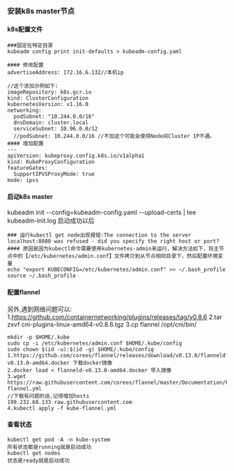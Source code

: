 ### 安装k8s master节点

#### k8s配置文件
```
###固定在特定目录
kubeadm config print init-defaults > kubeadm-config.yaml

#### 修改配置
advertiseAddress: 172.16.6.132//本机ip

//这个添加示例如下:
imageRepository: k8s.gcr.io
kind: ClusterConfiguration
kubernetesVersion: v1.16.0
networking:
  podSubnet: "10.244.0.0/16"
  dnsDomain: cluster.local
  serviceSubnet: 10.96.0.0/12
  //podSubnet: 10.244.0.0/16 //不加这个可能会使得Node间Cluster IP不通。
#### 增加配置
---
apiVersion: kubeproxy.config.k8s.io/v1alpha1
kind: KubeProxyConfiguration
featureGates:
  SupportIPVSProxyMode: true
mode: ipvs
```

#### 启动k8s master
kubeadm init --config=kubeadm-config.yaml --upload-certs  | tee kubeadm-init.log 启动成功以后
```
### 运行kubectl get node出现报错:The connection to the server localhost:8080 was refused - did you specify the right host or port?
#### 原因是因为kubectl命令需要使用kubernetes-admin来运行，解决方法如下，将主节点中的【/etc/kubernetes/admin.conf】文件拷贝到从节点相同目录下，然后配置环境变量
echo "export KUBECONFIG=/etc/kubernetes/admin.conf" >> ~/.bash_profile
source ~/.bash_profile
```
#### 配置flannel
另外,遇到网络问题可以:
1.https://github.com/containernetworking/plugins/releases/tag/v0.8.6
2.tar zxvf cni-plugins-linux-amd64-v0.8.6.tgz
3.cp flannel /opt/cni/bin/
```
mkdir -p $HOME/.kube
sudo cp -i /etc/kubernetes/admin.conf $HOME/.kube/config
sudo chown $(id -u):$(id -g) $HOME/.kube/config
1.https://github.com/coreos/flannel/releases/download/v0.13.0/flanneld-v0.13.0-amd64.docker 下载docker镜像
2.docker load < flanneld-v0.13.0-amd64.docker 导入镜像
3.wget https://raw.githubusercontent.com/coreos/flannel/master/Documentation/kube-flannel.yml
//下载有问题的话,记得增加hosts
199.232.68.133 raw.githubusercontent.com
4.kubectl apply -f kube-flannel.yml
```

#### 查看状态
```
kubectl get pod -A -n kube-system
所有状态都是running就是启动成功
kubectl get nodes
状态是ready就是启动成功
```

